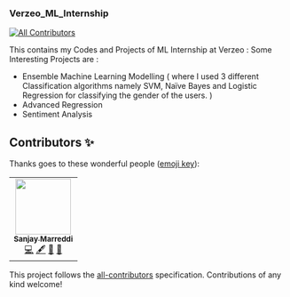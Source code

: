 ### Verzeo_ML_Internship
<!-- ALL-CONTRIBUTORS-BADGE:START - Do not remove or modify this section -->
[![All Contributors](https://img.shields.io/badge/all_contributors-1-orange.svg?style=flat-square)](#contributors-)
<!-- ALL-CONTRIBUTORS-BADGE:END -->
This contains my Codes and Projects of ML Internship at Verzeo :
Some Interesting Projects are :
- Ensemble Machine Learning Modelling ( where I used 3 different Classification algorithms namely SVM, Naïve Bayes and Logistic Regression for classifying the gender of the users. )
- Advanced Regression 
- Sentiment Analysis

## Contributors ✨

Thanks goes to these wonderful people ([emoji key](https://allcontributors.org/docs/en/emoji-key)):

<!-- ALL-CONTRIBUTORS-LIST:START - Do not remove or modify this section -->
<!-- prettier-ignore-start -->
<!-- markdownlint-disable -->
<table>
  <tr>
    <td align="center"><a href="https://www.linkedin.com/in/sanjaymarreddi"><img src="https://avatars0.githubusercontent.com/u/57671048?v=4?s=100" width="100px;" alt=""/><br /><sub><b>Sanjay Marreddi</b></sub></a><br /><a href="https://github.com/SanjayMarreddi/Verzeo-ML-Internship/commits?author=SanjayMarreddi" title="Code">💻</a> <a href="#content-SanjayMarreddi" title="Content">🖋</a> <a href="https://github.com/SanjayMarreddi/Verzeo-ML-Internship/commits?author=SanjayMarreddi" title="Documentation">📖</a> <a href="#maintenance-SanjayMarreddi" title="Maintenance">🚧</a></td>
  </tr>
</table>

<!-- markdownlint-restore -->
<!-- prettier-ignore-end -->

<!-- ALL-CONTRIBUTORS-LIST:END -->

This project follows the [all-contributors](https://github.com/all-contributors/all-contributors) specification. Contributions of any kind welcome!
